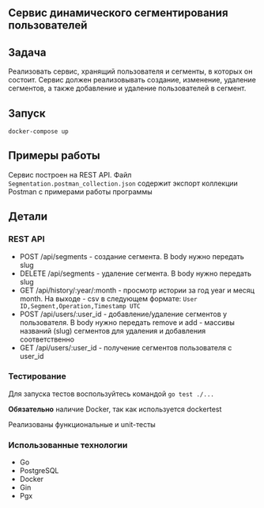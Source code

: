 Сервис динамического сегментирования пользователей
---
## Задача
Реализовать сервис, хранящий пользователя и сегменты, в которых он состоит.
Сервис должен реализовывать создание, изменение, удаление сегментов, а также добавление и удаление пользователей в сегмент.

## Запуск
`docker-compose up`

## Примеры работы
Сервис построен на REST API. Файл `Segmentation.postman_collection.json` содержит экспорт коллекции Postman
с примерами работы программы

## Детали

### REST API

- POST /api/segments - создание сегмента. В body нужно передать slug
- DELETE /api/segments - удаление сегмента. В body нужно передать slug
- GET /api/history/:year/:month - просмотр истории за год year и месяц month. 
  На выходе - csv в следующем формате: `User ID,Segment,Operation,Timestamp UTC`
- POST /api/users/:user_id - добавление/удаление сегментов у пользователя. 
  В body нужно передать remove и add - массивы названий (slug) сегментов для
  удаления и добавления соответственно
- GET /api/users/:user_id - получение сегментов пользователя с user_id

### Тестирование

Для запуска тестов воспользуйтесь командой
`go test ./...`

**Обязательно** наличие Docker, так как используется dockertest

Реализованы функциональные и unit-тесты

### Использованные технологии

- Go
- PostgreSQL
- Docker
- Gin
- Pgx

